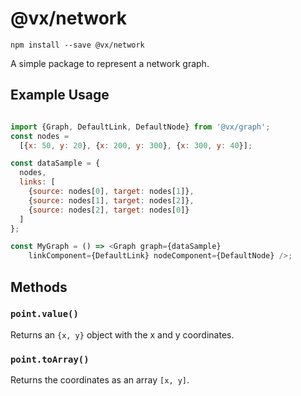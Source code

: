 # @vx/network

```
npm install --save @vx/network
```

A simple package to represent a network graph.

## Example Usage

```js

import {Graph, DefaultLink, DefaultNode} from '@vx/graph';
const nodes =
  [{x: 50, y: 20}, {x: 200, y: 300}, {x: 300, y: 40}];

const dataSample = {
  nodes,
  links: [
    {source: nodes[0], target: nodes[1]},
    {source: nodes[1], target: nodes[2]},
    {source: nodes[2], target: nodes[0]}
  ]
};

const MyGraph = () => <Graph graph={dataSample}
    linkComponent={DefaultLink} nodeComponent={DefaultNode} />;

```

## Methods

### `point.value()`

Returns an `{x, y}` object with the x and y coordinates.

### `point.toArray()`

Returns the coordinates as an array `[x, y]`.
